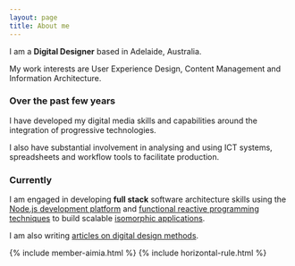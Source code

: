 ```yaml
---
layout: page
title: About me
---
```

<div class="message rounded-border-4"><p>I am a <strong>Digital Designer</strong> based in Adelaide, Australia.</p><p>My work interests are User Experience Design, Content Management and Information Architecture.  
</p></div>

### Over the past few years
I have developed my digital media skills and capabilities around the integration of progressive technologies.  

I also have substantial involvement in analysing and using ICT systems, spreadsheets and workflow tools to facilitate production.

### Currently
I am engaged in developing **full stack** software architecture skills using the [Node.js development platform](https://nodejs.org) and [functional reactive programming techniques](http://en.wikipedia.org/wiki/Functional_reactive_programming) to build scalable [isomorphic applications](http://nerds.airbnb.com/isomorphic-javascript-future-web-apps/).  

I am also writing [articles on digital design methods](https://medium.com/doing-digital).  

{% include member-aimia.html %}
{% include horizontal-rule.html %}
<!--
## Knowledge and Skills Base
-->
